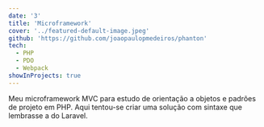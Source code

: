 ```yaml
---
date: '3'
title: 'Microframework'
cover: '../featured-default-image.jpeg'
github: 'https://github.com/joaopaulopmedeiros/phanton'
tech:
  - PHP
  - PDO
  - Webpack
showInProjects: true
---
```


Meu microframework MVC para estudo de orientação a objetos e padrões de projeto em PHP. Aqui tentou-se criar uma solução com sintaxe que lembrasse a do Laravel.
